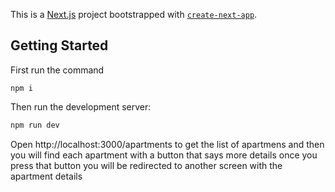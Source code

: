 This is a [Next.js](https://nextjs.org/) project bootstrapped with [`create-next-app`](https://github.com/vercel/next.js/tree/canary/packages/create-next-app).

## Getting Started
First run the command 
```
npm i
```
Then run the development server:

```bash
npm run dev
```

Open http://localhost:3000/apartments to get the list of apartmens and then you will find each apartment with a button that says more details
once you press that button you will be redirected to another screen with the apartment details

